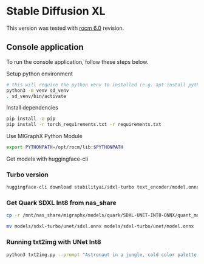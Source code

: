 # Stable Diffusion XL

This version was tested with [rocm 6.0](https://github.com/ROCmSoftwarePlatform/AMDMIGraphX/tree/rocm-6.0.0) revision.

## Console application

To run the console application, follow these steps below.

Setup python environment

```bash
# this will require the python venv to installed (e.g. apt install python3.8-venv)
python3 -m venv sd_venv
. sd_venv/bin/activate
```

Install dependencies

```bash
pip install -U pip
pip install -r torch_requirements.txt -r requirements.txt
```

Use MIGraphX Python Module

```bash
export PYTHONPATH=/opt/rocm/lib:$PYTHONPATH
```

Get models with huggingface-cli

### Turbo version

```bash
huggingface-cli download stabilityai/sdxl-turbo text_encoder/model.onnx text_encoder_2/model.onnx text_encoder_2/model.onnx_data vae_decoder/model.onnx --local-dir models/sdxl-turbo/ --local-dir-use-symlinks False
```

### Get Quark SDXL Int8 from nas_share

```bash
cp -r /mnt/nas_share/migraphx/models/quark/SDXL-UNET-INT8-ONNX/quant_model_unet/ models/sdxl-turbo/unet/

mv models/sdxl-turbo/unet/sdxl.onnx models/sdxl-turbo/unet/model.onnx
```

### Running txt2img with UNet Int8 

```bash
python3 txt2img.py --prompt "Astronaut in a jungle, cold color palette, muted colors, detailed, 8k" --seed 42 --output jungle_astro.jpg --pipeline-type sdxl-turbo --unet_int8
```
